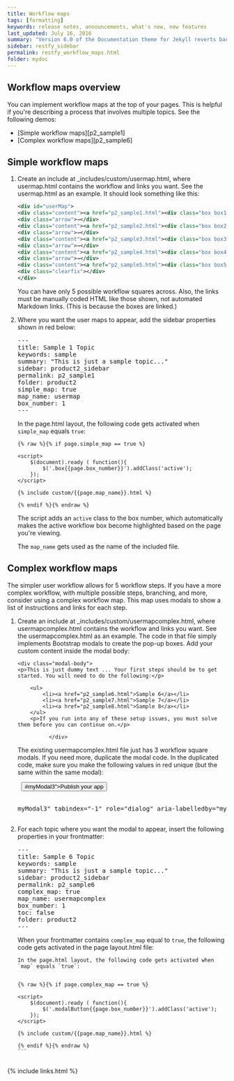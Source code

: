 ```yaml
---
title: Workflow maps
tags: [formatting]
keywords: release notes, announcements, what's new, new features
last_updated: July 16, 2016
summary: "Version 6.0 of the Documentation theme for Jekyll reverts back to relative links so you can view the files offline. Additionally, you can store pages in subdirectories. Templates for alerts and images are available."
sidebar: restfy_sidebar
permalink: restfy_workflow_maps.html
folder: mydoc
---
```


## Workflow maps overview

You can implement workflow maps at the top of your pages. This is helpful if you're describing a process that involves multiple topics. See the following demos:

*  [Simple workflow maps][p2_sample1]
*  [Complex workflow maps][p2_sample6]


## Simple workflow maps

1.  Create an include at \_includes/custom/usermap.html, where usermap.html contains the workflow and links you want. See the usermap.html as an example. It should look something like this:

    ```xml  
    <div id="userMap">
    <div class="content"><a href="p2_sample1.html"><div class="box box1">Connect to ADB</div></a></div>
    <div class="arrow">→</div>
    <div class="content"><a href="p2_sample2.html"><div class="box box2">Download and Build the Starter Kit</div></a></div>
    <div class="arrow">→</div>
    <div class="content"><a href="p2_sample3.html"><div class="box box3">Take a Tour</div></a></div>
    <div class="arrow">→</div>
    <div class="content"><a href="p2_sample4.html"><div class="box box4">Load Your Widgets</div></a></div>
    <div class="arrow">→</div>
    <div class="content"><a href="p2_sample5.html"><div class="box box5">Query for Something</div></a></div>
    <div class="clearfix"></div>
    </div>
    ```
    
    You can have only 5 possible workflow squares across. Also, the links must be manually coded HTML like those shown, not automated Markdown links. (This is because the boxes are linked.)
    
2.  Where you want the user maps to appear, add the sidebar properties shown in red below:

    <pre>
    ---
    title: Sample 1 Topic
    keywords: sample
    summary: "This is just a sample topic..."
    sidebar: product2_sidebar
    permalink: p2_sample1
    folder: product2
    <span class="red">simple_map</span>: true
    <span class="red">map_name</span>: usermap
    <span class="red">box_number</span>: 1
    ---
    </pre>
    
    In the page.html layout, the following code gets activated when `simple_map` equals `true`:
    
    ```
    {% raw %}{% if page.simple_map == true %}
    
    <script>
        $(document).ready ( function(){
            $('.box{{page.box_number}}').addClass('active');
        });
    </script>
    
    {% include custom/{{page.map_name}}.html %}
    
    {% endif %}{% endraw %}
    ```
    
    The script adds an `active` class to the box number, which automatically makes the active workflow box become highlighted based on the page you're viewing. 
    
    The `map_name` gets used as the name of the included file.

## Complex workflow maps

The simpler user workflow allows for 5 workflow steps. If you have a more complex workflow, with multiple possible steps, branching, and more, consider using a complex workflow map. This map uses modals to show a list of instructions and links for each step.

1.  Create an include at \_includes/custom/usermapcomplex.html, where usermapcomplex.html contains the workflow and links you want. See the usermapcomplex.html as an example. The code in that file simply implements Bootstrap modals to create the pop-up boxes. Add your custom content inside the modal body:

    ```
    <div class="modal-body">
    <p>This is just dummy text ... Your first steps should be to get started. You will need to do the following:</p>
    
        <ul>
            <li><a href="p2_sample6.html">Sample 6</a></li>
            <li><a href="p2_sample7.html">Sample 7</a></li>
            <li><a href="p2_sample8.html">Sample 8</a></li>
        </ul>
        <p>If you run into any of these setup issues, you must solve them before you can continue on.</p>
    
              </div>
     ```
     
     The existing usermapcomplex.html file just has 3 workflow square modals. If you need more, duplicate the modal code. In the duplicated code, make sure you make the following values in red unique (but the same within the same modal):
     
     <pre>
     <button type="button" class="btn btn-default btn-lg modalButton3" data-toggle="modal" data-target="<span class="red">#myModal3</span>">Publish your app</button>
           <!-- Modal -->
           <div class="modal fade" id="<span class="red">myModal3</span>" tabindex="-1" role="dialog" aria-labelledby="myModalLabel">
     </pre>

2.  For each topic where you want the modal to appear, insert the following properties in your frontmatter:

    <pre>
    ---
    title: Sample 6 Topic
    keywords: sample
    summary: "This is just a sample topic..."
    sidebar: product2_sidebar
    permalink: p2_sample6
    <span class="red">complex_map: true</span>
    <span class="red">map_name: usermapcomplex</span>
    <span class="red">box_number: 1</span>
    toc: false
    folder: product2
    ---
    </pre>

    When your frontmatter contains `complex_map` equal to `true`, the following code gets activated in the page layout.html file:
    
    ```
    In the page.html layout, the following code gets activated when `map` equals `true`:
        
     ```
        {% raw %}{% if page.complex_map == true %}
        
        <script>
            $(document).ready ( function(){
                $('.modalButton{{page.box_number}}').addClass('active');
            });
        </script>
        
        {% include custom/{{page.map_name}}.html %}
        
        {% endif %}{% endraw %}
        ```
     ```
     
{% include links.html %}